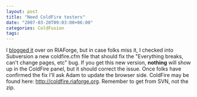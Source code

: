 ```yaml
---
layout: post
title: "Need ColdFire testers"
date: "2007-03-20T09:03:00+06:00"
categories: ColdFusion 
tags: 
---
```


I <a href="http://coldfire.riaforge.org/blog/index.cfm/2007/3/20/Need-folks-to-test">blogged it</a> over on RIAForge, but in case folks miss it, I checked into Subversion a new coldfire.cfm file that should fix the "Everything breaks, can't change pages, etc" bug. If you get this new version, <b>nothing</b> will show up in the ColdFire panel, but it should correct the issue. Once folks have confirmed the fix I'll ask Adam to update the browser side. ColdFire may be found here: <a href="http://coldfire.riaforge.org">http://coldfire.riaforge.org</a>.  Remember to get from SVN, not the zip.